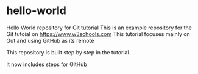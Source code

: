 # hello-world
Hello World repository for Git tutorial
This is an example repository for the Git tutoial on https://www.w3schools.com
This tutorial focuses mainly on Gut and using GitHub as its remote

This repository is built step by step in the tutorial.

It now includes steps for GitHub
